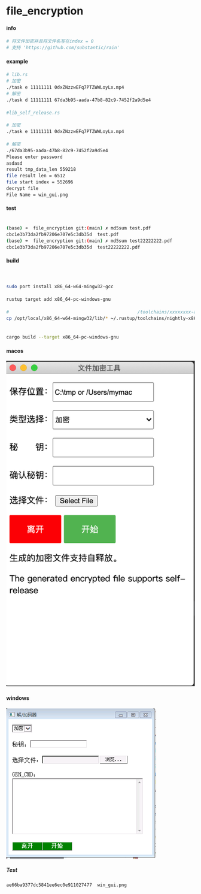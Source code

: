 # file_encryption



#### info

```bash
# 将文件加密并且将文件名写在index = 0
# 支持 'https://github.com/substantic/rain' 
```


#### example


```bash
# lib.rs
# 加密
./task e 11111111 0dxZNzzwEFq7PTZWWLoyLx.mp4
# 解密
./task d 11111111 67da3b95-aada-47b8-82c9-7452f2a9d5e4 

#lib_self_release.rs

# 加密
./task e 11111111 0dxZNzzwEFq7PTZWWLoyLx.mp4

# 解密
./67da3b95-aada-47b8-82c9-7452f2a9d5e4 
Please enter password
asdasd
result tmp_data_len 559218
file result len = 6512
file start index = 552696
decrypt file 
File Name = win_gui.png

```



#### test

```bash

(base) ➜  file_encryption git:(main) ✗ md5sum test.pdf 
cbc1e3b73da2fb97206e707e5c3db35d  test.pdf
(base) ➜  file_encryption git:(main) ✗ md5sum test22222222.pdf 
cbc1e3b73da2fb97206e707e5c3db35d  test22222222.pdf

```

#### build 


```bash


sudo port install x86_64-w64-mingw32-gcc

rustup target add x86_64-pc-windows-gnu

#                                                /toolchains/xxxxxxxx-apple-darwin/    
cp /opt/local/x86_64-w64-mingw32/lib/* ~/.rustup/toolchains/nightly-x86_64-apple-darwin/lib/rustlib/x86_64-pc-windows-gnu/lib/


cargo build --target x86_64-pc-windows-gnu


```



#### macos



![img](WX20210108-151253@2x.png)


#### windows


![img](win_gui.png)




##### Test


```bash
ae66ba9377dc5841ee6ec0e911027477  win_gui.png


```